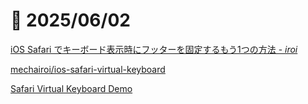# 📝 2025/06/02

[iOS Safari でキーボード表示時にフッターを固定するもう1つの方法 - *iroi*](https://blog.chairoi.me/entry/safari-virtual-keyboard)



[mechairoi/ios-safari-virtual-keyboard](https://github.com/mechairoi/ios-safari-virtual-keyboard)


[Safari Virtual Keyboard Demo](https://mechairoi.github.io/ios-safari-virtual-keyboard/)

